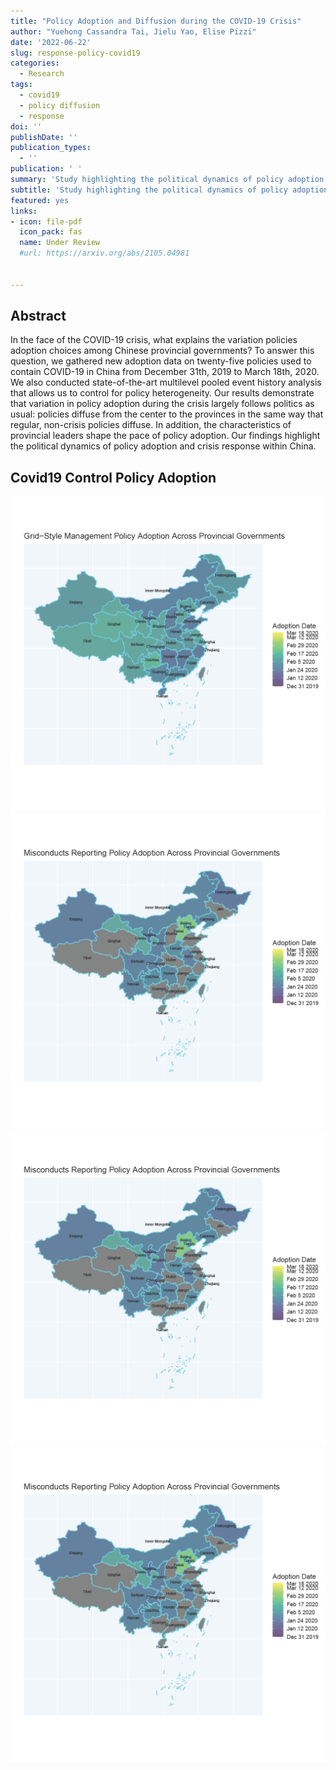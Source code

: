 ```yaml
---
title: "Policy Adoption and Diffusion during the COVID-19 Crisis"
author: "Yuehong Cassandra Tai, Jielu Yao, Elise Pizzi"
date: '2022-06-22'
slug: response-policy-covid19
categories:
  - Research
tags:
  - covid19
  - policy diffusion
  - response
doi: ''
publishDate: ''
publication_types:
  - ''
publication: ' '
summary: 'Study highlighting the political dynamics of policy adoption and crisis response within China. (Revised and Resubmitted)'
subtitle: 'Study highlighting the political dynamics of policy adoption and crisis response within China.(Revised and Resubmitted)'
featured: yes
links:
- icon: file-pdf
  icon_pack: fas
  name: Under Review
  #url: https://arxiv.org/abs/2105.04981
  

---
```


## Abstract 

In the face of the COVID-19 crisis, what explains the variation policies adoption choices among Chinese provincial governments? To answer this question, we gathered new adoption data on twenty-five policies used to contain COVID-19 in China from December 31th, 2019 to March 18th, 2020. We also conducted state-of-the-art multilevel pooled event history analysis that allows us to control for policy heterogeneity. Our results demonstrate that variation in policy adoption during the crisis largely follows politics as usual: policies diffuse from the center to the provinces in the same way that regular, non-crisis policies diffuse. In addition, the characteristics of provincial leaders shape the pace of policy adoption. Our findings highlight the political dynamics of policy adoption and crisis response within China. 


## Covid19 Control Policy Adoption
![policy adoption](gridm_cmap_scale.png)
![policy adoption](repgov_cmap_scale.png)
![policy adoption](repgov_cmap_scale.png)
![policy adoption](repgov_cmap_scale.png)
